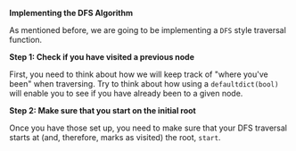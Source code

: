 <!---title{print_ordered_file_structure() Function Part 1}--->    

<!--badges={Python:9,Algorithms:9}-->

<!--concepts={directedGraphs, introToGraphs, useOfGraphs, Depth First Search (DFS), Stack Manipulation}-->

**Implementing the DFS Algorithm**

As mentioned before, we are going to be implementing a `DFS` style traversal function. 

**Step 1: Check if you have visited a previous node**

First, you need to think about how we will keep track of "where you've been" when traversing. Try to think about how using a `defaultdict(bool)` will enable you to see if you have already been to a given node. 

**Step 2: Make sure that you start on the initial root**

Once you have those set up, you need to make sure that your DFS traversal starts at (and, therefore, marks as visited) the root, `start`.
